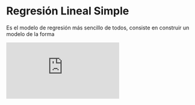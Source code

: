# Regresión Lineal Simple
Es el modelo de regresión más sencillo de todos, consiste en construir un modelo de la forma 

![linearEquation](https://latex.codecogs.com/gif.latex?%5Cbg_black%20y%20%3D%20b_1%5Ccdot%20x%20&plus;%20b_0)
